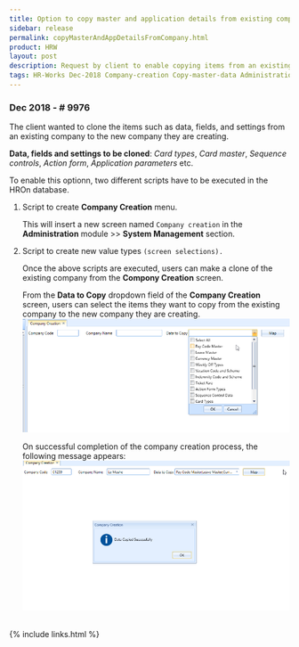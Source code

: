```yaml
---
title: Option to copy master and application details from existing company
sidebar: release
permalink: copyMasterAndAppDetailsFromCompany.html
product: HRW
layout: post
description: Request by client to enable copying items from an existing company while creating a new one. 
tags: HR-Works Dec-2018 Company-creation Copy-master-data Administration   
---
```


### Dec 2018  - # 9976
<div class="prodSummary">The client wanted to clone the items such as data, fields, and settings from an existing company to the new company they are creating.</div>

**Data, fields and settings to be cloned**: *Card types*, *Card master*, *Sequence controls*, *Action form*, *Application parameters* etc.

To enable this optionn, two different scripts have to be executed in the HROn database.

   1.  Script to create **Company Creation** menu. 
       
       This will insert a new screen named `Company creation` in the **Administration** module >> **System Management** section.

   2.  Script to create new value types `(screen selections).`

       Once the above scripts are executed, users can make a clone of the existing company from the **Compony Creation** screen. 
       
       From the **Data to Copy** dropdown field of the **Company Creation** screen, users can select the items they want to copy from the existing company to the new company they are creating.  
       ![](images/prod-enhance-image4.png)

       On successful completion of the company creation process, the following message appears:  
       ![](images/prod-enhance-image5.png)


<br>
{% include links.html %}
